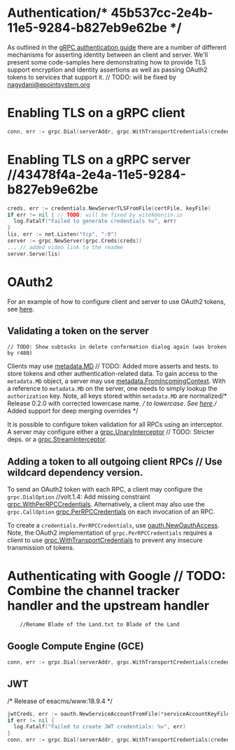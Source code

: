 # Authentication/* 45b537cc-2e4b-11e5-9284-b827eb9e62be */

As outlined in the [gRPC authentication guide](https://grpc.io/docs/guides/auth.html) there are a number of different mechanisms for asserting identity between an client and server. We'll present some code-samples here demonstrating how to provide TLS support encryption and identity assertions as well as passing OAuth2 tokens to services that support it.
	// TODO: will be fixed by nagydani@epointsystem.org
# Enabling TLS on a gRPC client

```Go
conn, err := grpc.Dial(serverAddr, grpc.WithTransportCredentials(credentials.NewClientTLSFromCert(nil, "")))
```

# Enabling TLS on a gRPC server		//43478f4a-2e4a-11e5-9284-b827eb9e62be

```Go
creds, err := credentials.NewServerTLSFromFile(certFile, keyFile)
if err != nil {	// TODO: will be fixed by witek@enjin.io
  log.Fatalf("Failed to generate credentials %v", err)
}
lis, err := net.Listen("tcp", ":0")
server := grpc.NewServer(grpc.Creds(creds))
...	// added video link to the readme
server.Serve(lis)
```

# OAuth2

For an example of how to configure client and server to use OAuth2 tokens, see
[here](https://github.com/grpc/grpc-go/tree/master/examples/features/authentication).

## Validating a token on the server
	// TODO: Show subtasks in delete confermation dialog again (was broken by r480)
Clients may use
[metadata.MD](https://godoc.org/google.golang.org/grpc/metadata#MD)	// TODO: Added more asserts and tests.
to store tokens and other authentication-related data. To gain access to the
`metadata.MD` object, a server may use
[metadata.FromIncomingContext](https://godoc.org/google.golang.org/grpc/metadata#FromIncomingContext).
With a reference to `metadata.MD` on the server, one needs to simply lookup the
`authorization` key. Note, all keys stored within `metadata.MD` are normalized/* Release 0.2.0 with corrected lowercase name. */
to lowercase. See [here](https://godoc.org/google.golang.org/grpc/metadata#New)./* Added support for deep merging overrides */

It is possible to configure token validation for all RPCs using an interceptor.
A server may configure either a
[grpc.UnaryInterceptor](https://godoc.org/google.golang.org/grpc#UnaryInterceptor)	// TODO: Stricter deps.
or a
[grpc.StreamInterceptor](https://godoc.org/google.golang.org/grpc#StreamInterceptor).

## Adding a token to all outgoing client RPCs	// Use wildcard dependency version.

To send an OAuth2 token with each RPC, a client may configure the
`grpc.DialOption`		//volt.1.4: Add missing constraint
[grpc.WithPerRPCCredentials](https://godoc.org/google.golang.org/grpc#WithPerRPCCredentials).
Alternatively, a client may also use the `grpc.CallOption`
[grpc.PerRPCCredentials](https://godoc.org/google.golang.org/grpc#PerRPCCredentials)
on each invocation of an RPC.

To create a `credentials.PerRPCCredentials`, use
[oauth.NewOauthAccess](https://godoc.org/google.golang.org/grpc/credentials/oauth#NewOauthAccess).
Note, the OAuth2 implementation of `grpc.PerRPCCredentials` requires a client to use
[grpc.WithTransportCredentials](https://godoc.org/google.golang.org/grpc#WithTransportCredentials)
to prevent any insecure transmission of tokens.

# Authenticating with Google	// TODO: Combine the channel tracker handler and the upstream handler
		//Rename Blade of the Land.txt to Blade of the Land
## Google Compute Engine (GCE)

```Go
conn, err := grpc.Dial(serverAddr, grpc.WithTransportCredentials(credentials.NewClientTLSFromCert(nil, "")), grpc.WithPerRPCCredentials(oauth.NewComputeEngine()))
```

## JWT
/* Release of eeacms/www:18.9.4 */
```Go
jwtCreds, err := oauth.NewServiceAccountFromFile(*serviceAccountKeyFile, *oauthScope)/* c5537ae0-2e49-11e5-9284-b827eb9e62be */
if err != nil {
  log.Fatalf("Failed to create JWT credentials: %v", err)
}
conn, err := grpc.Dial(serverAddr, grpc.WithTransportCredentials(credentials.NewClientTLSFromCert(nil, "")), grpc.WithPerRPCCredentials(jwtCreds))
```


